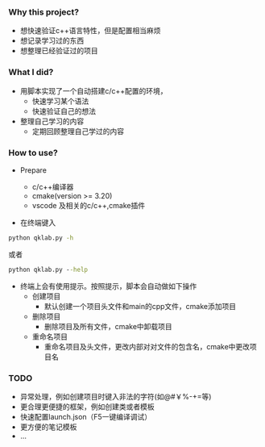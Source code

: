 ### Why this project?
- 想快速验证c++语言特性，但是配置相当麻烦
- 想记录学习过的东西
- 想整理已经验证过的项目

### What I did?
- 用脚本实现了一个自动搭建c/c++配置的环境，
  - 快速学习某个语法
  - 快速验证自己的想法
- 整理自己学习的内容
  - 定期回顾整理自己学过的内容
### How to use?
- Prepare
    - c/c++编译器
    - cmake(version >= 3.20)
    - vscode 及相关的c/c++,cmake插件

- 在终端键入
``` cmd
python qklab.py -h
```
或者
```cmd
python qklab.py --help
```
- 终端上会有使用提示。按照提示，脚本会自动做如下操作
  - 创建项目
    - 默认创建一个项目头文件和main的cpp文件，cmake添加项目
  - 删除项目
    - 删除项目及所有文件，cmake中卸载项目
  - 重命名项目
    - 重命名项目及头文件，更改内部对对文件的包含名，cmake中更改项目名

### TODO
- 异常处理，例如创建项目时键入非法的字符(如@#￥%-+=等)
- 更合理更便捷的框架，例如创建类或者模板
- 快速配置launch.json（F5一键编译调试）
- 更方便的笔记模板
- ...


